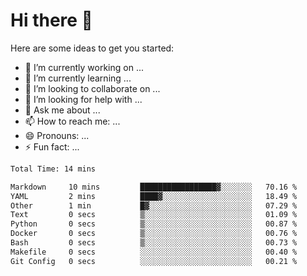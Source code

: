 # Hi there 👋



Here are some ideas to get you started:

- 🔭 I’m currently working on ...
- 🌱 I’m currently learning ...
- 👯 I’m looking to collaborate on ...
- 🤔 I’m looking for help with ...
- 💬 Ask me about ...
- 📫 How to reach me: ...
- 😄 Pronouns: ...
- ⚡ Fun fact: ...


<!--START_SECTION:waka-->

```txt
Total Time: 14 mins

Markdown     10 mins         █████████████████▓░░░░░░░   70.16 %
YAML         2 mins          ████▓░░░░░░░░░░░░░░░░░░░░   18.49 %
Other        1 min           █▓░░░░░░░░░░░░░░░░░░░░░░░   07.29 %
Text         0 secs          ▒░░░░░░░░░░░░░░░░░░░░░░░░   01.09 %
Python       0 secs          ▒░░░░░░░░░░░░░░░░░░░░░░░░   00.87 %
Docker       0 secs          ▒░░░░░░░░░░░░░░░░░░░░░░░░   00.76 %
Bash         0 secs          ▒░░░░░░░░░░░░░░░░░░░░░░░░   00.73 %
Makefile     0 secs          ░░░░░░░░░░░░░░░░░░░░░░░░░   00.40 %
Git Config   0 secs          ░░░░░░░░░░░░░░░░░░░░░░░░░   00.21 %
```

<!--END_SECTION:waka-->

